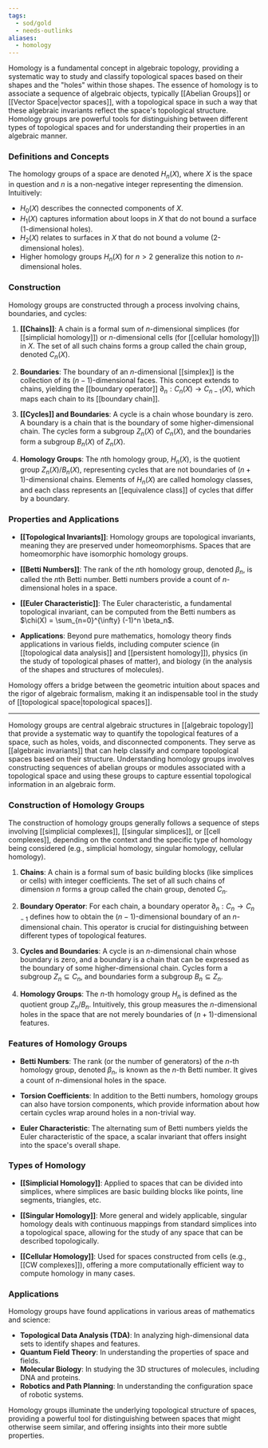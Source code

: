 ```yaml
---
tags:
  - sod/gold
  - needs-outlinks
aliases:
  - homology
---
```


Homology is a fundamental concept in algebraic topology, providing a systematic way to study and classify topological spaces based on their shapes and the "holes" within those shapes. The essence of homology is to associate a sequence of algebraic objects, typically [[Abelian Groups]] or [[Vector Space|vector spaces]], with a topological space in such a way that these algebraic invariants reflect the space's topological structure. Homology groups are powerful tools for distinguishing between different types of topological spaces and for understanding their properties in an algebraic manner.

### Definitions and Concepts

The homology groups of a space are denoted $H_n(X)$, where $X$ is the space in question and $n$ is a non-negative integer representing the dimension. Intuitively:

- $H_0(X)$ describes the connected components of $X$.
- $H_1(X)$ captures information about loops in $X$ that do not bound a surface (1-dimensional holes).
- $H_2(X)$ relates to surfaces in $X$ that do not bound a volume (2-dimensional holes).
- Higher homology groups $H_n(X)$ for $n > 2$ generalize this notion to $n$-dimensional holes.

### Construction

Homology groups are constructed through a process involving chains, boundaries, and cycles:

1. **[[Chains]]**: A chain is a formal sum of $n$-dimensional simplices (for [[simplicial homology]]) or $n$-dimensional cells (for [[cellular homology]]) in $X$. The set of all such chains forms a group called the chain group, denoted $C_n(X)$.

2. **Boundaries**: The boundary of an $n$-dimensional [[simplex]] is the collection of its $(n-1)$-dimensional faces. This concept extends to chains, yielding the [[boundary operator]] $\partial_n: C_n(X) \rightarrow C_{n-1}(X)$, which maps each chain to its [[boundary chain]].

3. **[[Cycles]] and Boundaries**: A cycle is a chain whose boundary is zero. A boundary is a chain that is the boundary of some higher-dimensional chain. The cycles form a subgroup $Z_n(X)$ of $C_n(X)$, and the boundaries form a subgroup $B_n(X)$ of $Z_n(X)$.

4. **Homology Groups**: The $n$th homology group, $H_n(X)$, is the quotient group $Z_n(X) / B_n(X)$, representing cycles that are not boundaries of $(n+1)$-dimensional chains. Elements of $H_n(X)$ are called homology classes, and each class represents an [[equivalence class]] of cycles that differ by a boundary.

### Properties and Applications

- **[[Topological Invariants]]**: Homology groups are topological invariants, meaning they are preserved under homeomorphisms. Spaces that are homeomorphic have isomorphic homology groups.

- **[[Betti Numbers]]**: The rank of the $n$th homology group, denoted $\beta_n$, is called the $n$th Betti number. Betti numbers provide a count of $n$-dimensional holes in a space.

- **[[Euler Characteristic]]**: The Euler characteristic, a fundamental topological invariant, can be computed from the Betti numbers as $\chi(X) = \sum_{n=0}^{\infty} (-1)^n \beta_n$.

- **Applications**: Beyond pure mathematics, homology theory finds applications in various fields, including computer science (in [[topological data analysis]] and [[persistent homology]]), physics (in the study of topological phases of matter), and biology (in the analysis of the shapes and structures of molecules).

Homology offers a bridge between the geometric intuition about spaces and the rigor of algebraic formalism, making it an indispensable tool in the study of [[topological space|topological spaces]].

---

Homology groups are central algebraic structures in [[algebraic topology]] that provide a systematic way to quantify the topological features of a space, such as holes, voids, and disconnected components. They serve as [[algebraic invariants]] that can help classify and compare topological spaces based on their structure. Understanding homology groups involves constructing sequences of abelian groups or modules associated with a topological space and using these groups to capture essential topological information in an algebraic form.

### Construction of Homology Groups

The construction of homology groups generally follows a sequence of steps involving [[simplicial complexes]], [[singular simplices]], or [[cell complexes]], depending on the context and the specific type of homology being considered (e.g., simplicial homology, singular homology, cellular homology).

1. **Chains**: A chain is a formal sum of basic building blocks (like simplices or cells) with integer coefficients. The set of all such chains of dimension $n$ forms a group called the chain group, denoted $C_n$.

2. **Boundary Operator**: For each chain, a boundary operator $\partial_n: C_n \rightarrow C_{n-1}$ defines how to obtain the $(n-1)$-dimensional boundary of an $n$-dimensional chain. This operator is crucial for distinguishing between different types of topological features.

3. **Cycles and Boundaries**: A cycle is an $n$-dimensional chain whose boundary is zero, and a boundary is a chain that can be expressed as the boundary of some higher-dimensional chain. Cycles form a subgroup $Z_n \subseteq C_n$, and boundaries form a subgroup $B_n \subseteq Z_n$.

4. **Homology Groups**: The $n$-th homology group $H_n$ is defined as the quotient group $Z_n / B_n$. Intuitively, this group measures the $n$-dimensional holes in the space that are not merely boundaries of $(n+1)$-dimensional features.

### Features of Homology Groups

- **Betti Numbers**: The rank (or the number of generators) of the $n$-th homology group, denoted $\beta_n$, is known as the $n$-th Betti number. It gives a count of $n$-dimensional holes in the space.

- **Torsion Coefficients**: In addition to the Betti numbers, homology groups can also have torsion components, which provide information about how certain cycles wrap around holes in a non-trivial way.

- **Euler Characteristic**: The alternating sum of Betti numbers yields the Euler characteristic of the space, a scalar invariant that offers insight into the space's overall shape.

### Types of Homology

- **[[Simplicial Homology]]**: Applied to spaces that can be divided into simplices, where simplices are basic building blocks like points, line segments, triangles, etc.

- **[[Singular Homology]]**: More general and widely applicable, singular homology deals with continuous mappings from standard simplices into a topological space, allowing for the study of any space that can be described topologically.

- **[[Cellular Homology]]**: Used for spaces constructed from cells (e.g., [[CW complexes]]), offering a more computationally efficient way to compute homology in many cases.

### Applications

Homology groups have found applications in various areas of mathematics and science:

- **Topological Data Analysis (TDA)**: In analyzing high-dimensional data sets to identify shapes and features.
- **Quantum Field Theory**: In understanding the properties of space and fields.
- **Molecular Biology**: In studying the 3D structures of molecules, including DNA and proteins.
- **Robotics and Path Planning**: In understanding the configuration space of robotic systems.

Homology groups illuminate the underlying topological structure of spaces, providing a powerful tool for distinguishing between spaces that might otherwise seem similar, and offering insights into their more subtle properties.